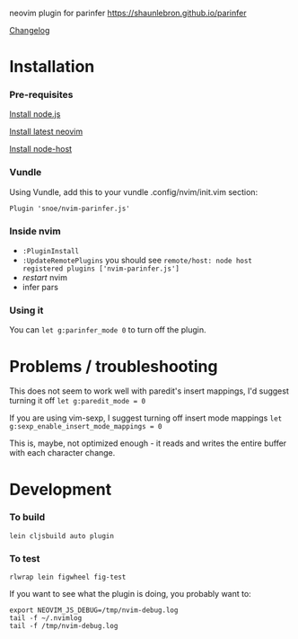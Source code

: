neovim plugin for parinfer
https://shaunlebron.github.io/parinfer

[Changelog](CHANGES.md)

# Installation

### Pre-requisites
[Install node.js](https://nodejs.org)

[Install latest neovim](https://github.com/neovim/neovim/wiki/Installing-Neovim)

[Install node-host](https://github.com/neovim/node-host)

### Vundle

Using Vundle, add this to your vundle .config/nvim/init.vim section:

```
Plugin 'snoe/nvim-parinfer.js'
```

### Inside nvim
- `:PluginInstall`
- `:UpdateRemotePlugins` you should see `remote/host: node host registered plugins ['nvim-parinfer.js']` 
- *restart* nvim
- infer pars

### Using it

You can `let g:parinfer_mode 0` to turn off the plugin.

# Problems / troubleshooting

This does not seem to work well with paredit's insert mappings, I'd suggest turning it off `let g:paredit_mode = 0`

If you are using vim-sexp, I suggest turning off insert mode mappings `let g:sexp_enable_insert_mode_mappings = 0`

This is, maybe, not optimized enough - it reads and writes the entire buffer with each character change.

# Development

###  To build
`lein cljsbuild auto plugin`

### To test
`rlwrap lein figwheel fig-test`

If you want to see what the plugin is doing, you probably want to:
```
export NEOVIM_JS_DEBUG=/tmp/nvim-debug.log
tail -f ~/.nvimlog
tail -f /tmp/nvim-debug.log
```
